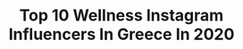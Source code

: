 ---
title: Top 10 Wellness Instagram Influencers In Greece In 2020
description: >-
  Find top wellness Instagram influencers in Greece in 2020. Most popular hashtags: #fitness #stayhome #wellness #fitnessmotivation.
platform: Instagram
profiles:
  - username: "nadiaboule"
    fullname: >-
      Nadia Boule
    location: "Greece"
    followers: 106272
    engagement: 292
    commentsToLikes: 0.011254
    id: ck0vzvoqfb4gu0i19yceak34d
    verified: false
    hashtags: "#mylove, #chicago, #quarantine, #homesweethome"
  - username: "fitness_motivation_hellas"
    fullname: >-
      www.fmh.gr
    location: "Greece"
    followers: 24186
    engagement: 694
    commentsToLikes: 0.076520
    id: ck6trvsg11dj60j711wugo4yg
    verified: false
    hashtags: "#fmh, #nevergiveup, #giveaway, #apotherapeia"
  - username: "cat_laspa"
    fullname: >-
      Laspa Katerina
    location: "Greece"
    followers: 28810
    engagement: 333
    commentsToLikes: 0.012512
    id: ck5pvicr3i0my0i11othz63u5
    verified: false
    hashtags: "#keepup, #weights, #withoutfilters, #believeinyourself"
  - username: "vasilis_bnb"
    fullname: >-
      Vasilis B&B Training
    location: "Greece"
    followers: 9664
    engagement: 895
    commentsToLikes: 0.088243
    id: ck5zkgco8jfke0i14a3gye4cq
    verified: false
    hashtags: "#watch, #newclassicalarchitecture, #training, #manfashion"
  - username: "missbloublou_"
    fullname: >-
      🔹Alexia Zaradouka🔺Beauty Coach
    location: "Greece"
    followers: 35037
    engagement: 325
    commentsToLikes: 0.413224
    id: ck0twck3jew3t0i19hp4vee2e
    verified: false
    hashtags: "#huawei, #lifestyle, #missbloublou, #poems"
  - username: "mariageorgakaina"
    fullname: >-
      𝕄𝕒𝕣𝕚𝕒 𝔾𝕖𝕠𝕣𝕘𝕒𝕜𝕒𝕚𝕟𝕒 🎧🌟
    location: "Greece"
    followers: 9748
    engagement: 550
    commentsToLikes: 0.041356
    id: ck15recy07ii50i19kkd5lndf
    verified: false
    hashtags: "#happybirthday, #dowhatmakesyouhappy, #wellness, #sundayfunday"
  - username: "maria_louiza_real"
    fullname: >-
      Maria Louiza Vourou
    location: "Greece"
    followers: 63330
    engagement: 239
    commentsToLikes: 0.087105
    id: ck55n9iwk5quk0i11bdztjjlt
    verified: false
    hashtags: "#moodoftheday, #vacationvibes, #workout, #youngandreckless"
  - username: "isiaaak"
    fullname: >-
      Justyna Kamińska
    location: "Greece"
    followers: 25125
    engagement: 262
    commentsToLikes: 0.082899
    id: ck5hrcekmumzz0i1137fxkxfp
    verified: false
    hashtags: "#sniadaniemistrzow, #chia, #veganfoodshate, #thrivemags"
  - username: "dimitrisathan"
    fullname: >-
      • Dimitris Athanasiadis •
    location: "Greece"
    followers: 5027
    engagement: 1297
    commentsToLikes: 0.019768
    id: ck6tsp5bz614k0j7144nqejsa
    verified: false
    hashtags: "#diet, #passionsundays, #fitnessmotivation, #twiga"
  - username: "breath_pilates_by_ifigenia"
    fullname: >-
      Ifigenia Baka
    location: "Greece"
    followers: 23586
    engagement: 199
    commentsToLikes: 0.027795
    id: ck0w1ypvxlshq0i193yu7ol0y
    verified: false
    hashtags: "#bodytalk, #fitness, #legsworkout, #booty"
---